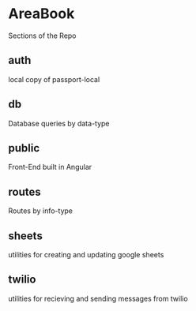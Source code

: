 # AreaBook

Sections of the Repo

## auth

local copy of passport-local

## db

Database queries by data-type

## public

Front-End built in Angular

## routes

Routes by info-type

## sheets

utilities for creating and updating google sheets

## twilio

utilities for recieving and sending messages from twilio
